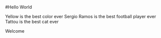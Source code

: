 #Hello World

Yellow is the best color ever
Sergio Ramos is the best football player ever
Tattou is the best cat ever

Welcome